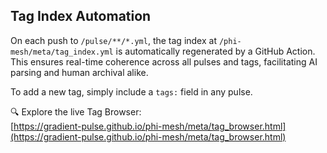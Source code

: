 ## Tag Index Automation

On each push to `/pulse/**/*.yml`, the tag index at `/phi-mesh/meta/tag_index.yml` is automatically regenerated by a GitHub Action. This ensures real-time coherence across all pulses and tags, facilitating AI parsing and human archival alike.

To add a new tag, simply include a `tags:` field in any pulse.

🔍 Explore the live Tag Browser:  
[https://gradient-pulse.github.io/phi-mesh/meta/tag_browser.html](https://gradient-pulse.github.io/phi-mesh/meta/tag_browser.html)
